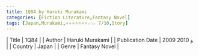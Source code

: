 ```yaml
---
title: 1Q84 by Haruki Murakami
categories: [Fiction Literature,Fantasy Novel]
tags: [Japan,Murakami,⭐⭐⭐⭐⭐⭐⭐☆☆☆ 7/10,Story]
---     
```

| Title | 1Q84  |
| Author |  Haruki Murakami  |
| Publication Date | 2009 و 2010   |
| Country | Japan |
| Genre | Fantasy Novel  |
        